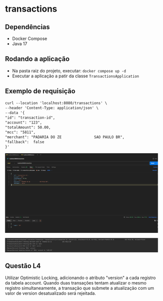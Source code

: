 # transactions

## Dependências
- Docker Compose
- Java 17

## Rodando a aplicação
- Na pasta raiz do projeto, executar: `docker compose up -d`
- Executar a aplicação a patir da classe `TransactionsApplication`

## Exemplo de requisição

    curl --location 'localhost:8080/transactions' \
    --header 'Content-Type: application/json' \
    --data '{
    "id": "transaction-id",
    "account": "123",
    "totalAmount": 50.00,
    "mcc": "5811",
    "merchant": "PADARIA DO ZE               SAO PAULO BR",
    "fallback":  false
    }'

![requisicao.png](requisicao.png)

![execucao.png](execucao.png)

## Questão L4

Utilizar Optimistic Locking, adicionando o atributo "version" a cada registro da tabela account.
Quando duas transações tentam atualizar o mesmo registro simultaneamente, a transação que submete a atualização com um valor de version desatualizado será rejeitada.